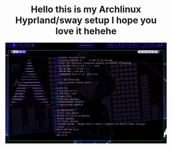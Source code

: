 <center>
<h1>Hello this is my Archlinux Hyprland/sway setup I hope you love it hehehe</h1>
</center>

<div align="center">
    <img src="https://github.com/troy600/hyprland-dotfiles/blob/main/Screenshot1.png?raw=true">  
</div>
